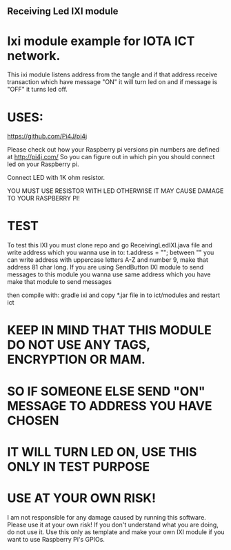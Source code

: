 ## Receiving Led IXI module

# Ixi module example for IOTA ICT network.

This ixi module listens address from the tangle and if that address receive transaction which have message "ON"
it will turn led on and if message is "OFF" it turns led off.

# USES:

https://github.com/Pi4J/pi4j


Please check out how your Raspberry pi versions pin numbers are defined at http://pi4j.com/ So you can figure out in which pin you should connect led on your Raspberry pi.

Connect LED with 1K ohm resistor.

YOU MUST USE RESISTOR WITH LED OTHERWISE IT MAY CAUSE DAMAGE TO YOUR RASPBERRY PI!

# TEST

 To test this IXI you must clone repo and go ReceivingLedIXI.java file and write address which you wanna use in to:
 t.address = ""; between "" you can write address with uppercase letters A-Z and number 9, make that address 81 char long.
 If you are using SendButton IXI module to send messages to this module you wanna use same address which you have make
 that module to send messages
 
 then compile with: gradle ixi and copy *.jar file in to ict/modules and restart ict
 
 # KEEP IN MIND THAT THIS MODULE DO NOT USE ANY TAGS, ENCRYPTION OR MAM. 
 # SO IF SOMEONE ELSE SEND "ON" MESSAGE TO ADDRESS YOU HAVE CHOSEN
 # IT WILL TURN LED ON, USE THIS ONLY IN TEST PURPOSE


# USE AT YOUR OWN RISK!

I am not responsible for any damage caused by running this software. Please use it at your own risk! If you don't understand what you are doing, do not use it. Use this only as template and make your own IXI module if you want to use Raspberry Pi's GPIOs.

